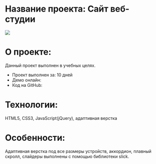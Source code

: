 <h1>Название проекта: Сайт веб-студии </h1>
<img src="https://github.com/Realex001/window-HTML-CSS-JS/assets/164393853/6fe22e4b-ce18-42ef-bcc2-03aaca59ffca" >

<h1>О проекте:</h1>
<p>Данный проект выполнен в учебных целях.</p>
<ul>
  <li>Проект выполнен за: 10 дней</li>
  <li>Демо онлайн:  </li>
  <li>Код на GitHub:  </li>
</ul>

<h1>Технологии:</h1>
<p>HTML5, CSS3, JavaScript(jQuery), адаптивная верстка</p>

<h1>Особенности:</h1>
<p>Адаптивная верстка под все размеры устройств, аккордион, плавный скролл, слайдеры выполнены с помощью библиотеки slick. </p>
